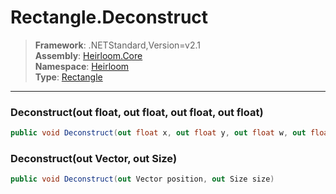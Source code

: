 # Rectangle.Deconstruct

> **Framework**: .NETStandard,Version=v2.1  
> **Assembly**: [Heirloom.Core][0]  
> **Namespace**: [Heirloom][0]  
> **Type**: [Rectangle][1]  

--------------------------------------------------------------------------------

### Deconstruct(out float, out float, out float, out float)

```cs
public void Deconstruct(out float x, out float y, out float w, out float h)
```

### Deconstruct(out Vector, out Size)

```cs
public void Deconstruct(out Vector position, out Size size)
```

[0]: ../Heirloom.Core.md
[1]: Heirloom.Rectangle.md
